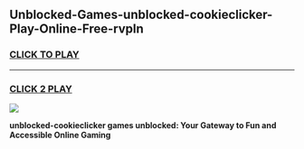 
## Unblocked-Games-unblocked-cookieclicker-Play-Online-Free-rvpln
<h3>
<a href="https://premium76.site?title=unblocked-cookieclicker&ref=26A">CLICK TO PLAY</a></h3>
<hr>

<h3>
<a href="https://premium76.site?title=unblocked-cookieclicker&ref=26A">CLICK 2 PLAY</a>
  
</h3>

<a href="https://premium76.site?title=unblocked-cookieclicker&ref=26A"><img src="https://clearcache.store/games.png"></a>


**unblocked-cookieclicker games unblocked: Your Gateway to Fun and Accessible Online Gaming**
